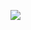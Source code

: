 ![](https://raw.githubusercontent.com/oleksandrblazhko/ai204-fedorenko/laboratory-work-7/2-SoftwareDesign/2.7-PlantUML/UML-UseCase.puml)
